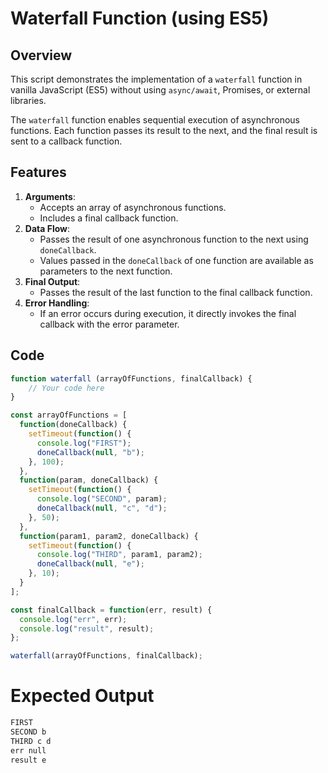 # **Waterfall Function (using ES5)**

## Overview
This script demonstrates the implementation of a `waterfall` function in vanilla JavaScript (ES5) without using `async/await`, Promises, or external libraries.

The `waterfall` function enables sequential execution of asynchronous functions. Each function passes its result to the next, and the final result is sent to a callback function.

## Features
1. **Arguments**:
   - Accepts an array of asynchronous functions.
   - Includes a final callback function.
2. **Data Flow**:
   - Passes the result of one asynchronous function to the next using `doneCallback`.
   - Values passed in the `doneCallback` of one function are available as parameters to the next function.
3. **Final Output**:
   - Passes the result of the last function to the final callback function.
4. **Error Handling**:
   - If an error occurs during execution, it directly invokes the final callback with the error parameter.

## Code
```javascript
function waterfall (arrayOfFunctions, finalCallback) {
	// Your code here
}

const arrayOfFunctions = [
  function(doneCallback) {
    setTimeout(function() {
      console.log("FIRST");
      doneCallback(null, "b");
    }, 100);
  },
  function(param, doneCallback) {
    setTimeout(function() {
      console.log("SECOND", param);
      doneCallback(null, "c", "d");
    }, 50);
  },
  function(param1, param2, doneCallback) {
    setTimeout(function() {
      console.log("THIRD", param1, param2);
      doneCallback(null, "e");
    }, 10);
  }
];

const finalCallback = function(err, result) {
  console.log("err", err);
  console.log("result", result);
};

waterfall(arrayOfFunctions, finalCallback);
```
# **Expected Output**
```bash
FIRST
SECOND b
THIRD c d
err null
result e
```